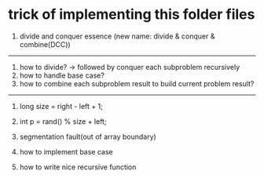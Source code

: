 trick of implementing this folder files
========================================

1. divide and conquer essence (new name: divide & conquer & combine(DCC))
-------------------------------------------------------------------------

1. how to divide? -> followed by conquer each subproblem recursively
2. how to handle base case?
3. how to combine each subproblem result to build current problem result?

---------------------------------
1. long size = right - left + 1;
2. int p = rand() % size + left;
3. segmentation fault(out of array boundary)


4. how to implement base case
5. how to write nice recursive function
